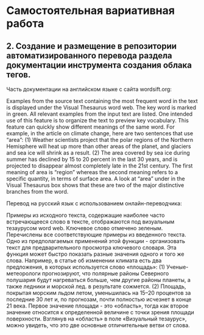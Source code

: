 # Самостоятельная вариативная работа
## 2. Создание и размещение в репозитории автоматизированного перевода раздела документации инструмента создания облака тегов.

Часть документации на английском языке с сайта wordsift.org:

Examples from the source text containing the most frequent word in the text is displayed under the Visual Thesaurus word web. The key word is marked in green. All relevant examples from the input text are listed. One intended use of this feature is to organize the text to preview key vocabulary. This feature can quickly show different meanings of the same word. For example, in the article on climate change, here are two sentences that use “area”: (1) Weather scientists project that the polar regions of the Northern Hemisphere will heat up more than other areas of the planet, and glaciers and sea ice will shrink as a result. (2) The area covered by sea ice during summer has declined by 15 to 20 percent in the last 30 years, and is projected to disappear almost completely late in the 21st century. The first meaning of area is “region” whereas the second meaning refers to a specific quantity, in terms of surface area. A look at “area” under in the Visual Thesaurus box shows that these are two of the major distinctive branches from the word.

Перевод на русский язык с использованием онлайн-переводчика:

Примеры из исходного текста, содержащие наиболее часто встречающееся слово в тексте, отображаются под визуальным тезаурусом word web. Ключевое слово отмечено зеленым. Перечислены все соответствующие примеры из введенного текста. Одно из предполагаемых применений этой функции - организовать текст для предварительного просмотра ключевого словаря. Эта функция может быстро показать разные значения одного и того же слова. Например, в статье об изменении климата есть два предложения, в которых используется слово «площадь»: (1) Ученые-метеорологи прогнозируют, что полярные районы Северного полушария будут нагреваться больше, чем другие районы планеты, а также ледники и морской лед. в результате сожмется. (2) Площадь, покрытая морским льдом летом, уменьшилась на 15–20 процентов за последние 30 лет и, по прогнозам, почти полностью исчезнет в конце 21 века. Первое значение площади - это «область», тогда как второе значение относится к определенной величине с точки зрения площади поверхности. Взглянув на «область» в поле «Визуальный тезаурус», можно увидеть, что это две основные отличительные ветви от слова.
